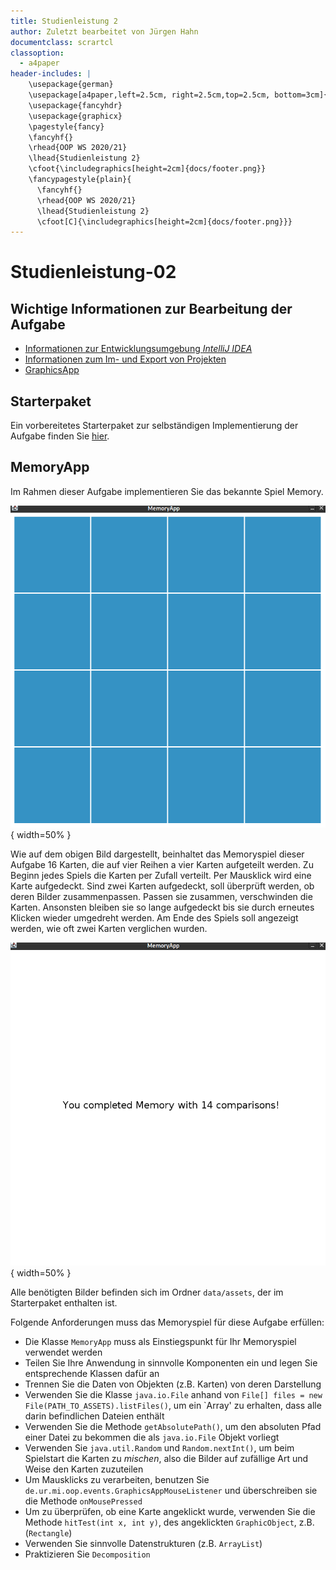 ```yaml
---
title: Studienleistung 2
author: Zuletzt bearbeitet von Jürgen Hahn
documentclass: scrartcl
classoption:
  - a4paper
header-includes: |
    \usepackage{german} 
    \usepackage[a4paper,left=2.5cm, right=2.5cm,top=2.5cm, bottom=3cm]{geometry}
    \usepackage{fancyhdr}
    \usepackage{graphicx}
    \pagestyle{fancy}
    \fancyhf{}
    \rhead{OOP WS 2020/21}
    \lhead{Studienleistung 2}
    \cfoot{\includegraphics[height=2cm]{docs/footer.png}}
    \fancypagestyle{plain}{
      \fancyhf{}
      \rhead{OOP WS 2020/21}
      \lhead{Studienleistung 2}
      \cfoot[C]{\includegraphics[height=2cm]{docs/footer.png}}}
---
```



# Studienleistung-02

## Wichtige Informationen zur Bearbeitung der Aufgabe 
 - [Informationen zur Entwicklungsumgebung *IntelliJ IDEA*](https://elearning.uni-regensburg.de/mod/book/view.php?id=1480675)
 - [Informationen zum Im- und Export von Projekten](https://elearning.uni-regensburg.de/mod/book/view.php?id=1480675&chapterid=51551)
 - [GraphicsApp](https://elearning.uni-regensburg.de/mod/url/view.php?id=1482162)

## Starterpaket

Ein vorbereitetes Starterpaket zur selbständigen Implementierung der Aufgabe finden Sie [hier](https://github.com/OOP-Ubungen-WS2020-21/Studienleistung-02/archive/Starterpaket.zip).

## MemoryApp

Im Rahmen dieser Aufgabe implementieren Sie das bekannte Spiel Memory.

![4x4 Memory](docs/memory_begin_screen.png){ width=50% }

Wie auf dem obigen Bild dargestellt, beinhaltet das Memoryspiel dieser Aufgabe 16 Karten, die auf vier Reihen a vier Karten aufgeteilt werden.
Zu Beginn jedes Spiels die Karten per Zufall verteilt. 
Per Mausklick wird eine Karte aufgedeckt.
Sind zwei Karten aufgedeckt, soll überprüft werden, ob deren Bilder zusammenpassen.
Passen sie zusammen, verschwinden die Karten.
Ansonsten bleiben sie so lange aufgedeckt bis sie durch erneutes Klicken wieder umgedreht werden.
Am Ende des Spiels soll angezeigt werden, wie oft zwei Karten verglichen wurden.

![Memory Game Over](docs/memory_end_screen.png) { width=50% }  

Alle benötigten Bilder befinden sich im Ordner `data/assets`, der im Starterpaket enthalten ist.

Folgende Anforderungen muss das Memoryspiel für diese Aufgabe erfüllen:

* Die Klasse `MemoryApp` muss als Einstiegspunkt für Ihr Memoryspiel verwendet werden
* Teilen Sie Ihre Anwendung in sinnvolle Komponenten ein und legen Sie entsprechende Klassen dafür an
* Trennen Sie die Daten von Objekten (z.B. Karten) von deren Darstellung
* Verwenden Sie die Klasse `java.io.File` anhand von `File[] files = new File(PATH_TO_ASSETS).listFiles()`, um ein `Array' zu erhalten, dass alle darin befindlichen Dateien enthält
* Verwenden Sie die Methode `getAbsolutePath()`, um den absoluten Pfad einer Datei zu bekommen die als `java.io.File` Objekt vorliegt
* Verwenden Sie `java.util.Random` und `Random.nextInt()`, um beim Spielstart die Karten zu *mischen*, also die Bilder auf zufällige Art und Weise den Karten zuzuteilen
* Um Mausklicks zu verarbeiten, benutzen Sie `de.ur.mi.oop.events.GraphicsAppMouseListener` und überschreiben sie die Methode `onMousePressed`
* Um zu überprüfen, ob eine Karte angeklickt wurde, verwenden Sie die Methode `hitTest(int x, int y)`, des angeklickten `GraphicObject`, z.B. (`Rectangle`)
* Verwenden Sie sinnvolle Datenstrukturen (z.B. `ArrayList`)
* Praktizieren Sie `Decomposition`  
